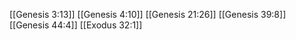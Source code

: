 [[Genesis 3:13]]
[[Genesis 4:10]]
[[Genesis 21:26]]
[[Genesis 39:8]]
[[Genesis 44:4]]
[[Exodus 32:1]]
